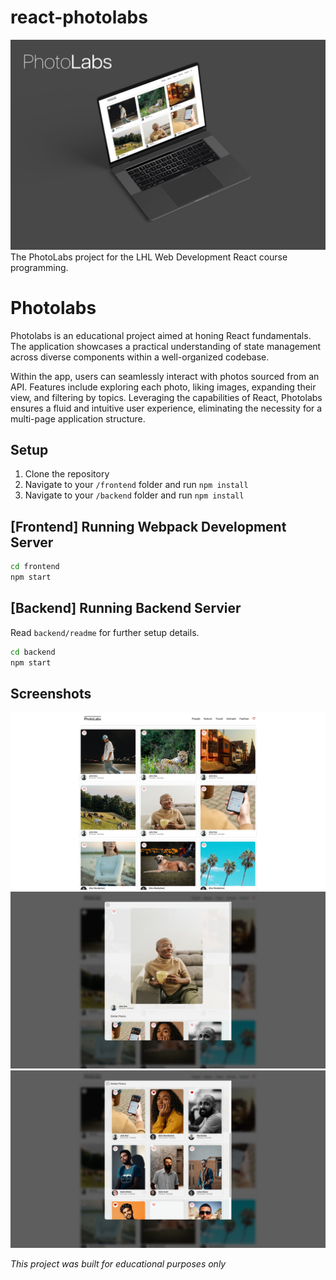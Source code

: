 # react-photolabs
![photoLabs mockup](/frontend/public/photolabs%20-%20mockup.jpg)
The PhotoLabs project for the LHL Web Development React course programming.

# Photolabs
Photolabs is an educational project aimed at honing React fundamentals. The application showcases a practical understanding of state management across diverse components within a well-organized codebase.

Within the app, users can seamlessly interact with photos sourced from an API. Features include exploring each photo, liking images, expanding their view, and filtering by topics. Leveraging the capabilities of React, Photolabs ensures a fluid and intuitive user experience, eliminating the necessity for a multi-page application structure.

## Setup
1. Clone the repository
2. Navigate to your `/frontend` folder and run `npm install`
3. Navigate to your `/backend` folder and run `npm install`

## [Frontend] Running Webpack Development Server

```sh
cd frontend
npm start
```

## [Backend] Running Backend Servier

Read `backend/readme` for further setup details.

```sh
cd backend
npm start
```

## Screenshots
![photoLabs screenshot 1](/frontend/public/photolabs%20-%201.jpg)
![photoLabs screenshot 2](/frontend/public/photolabs%20-%202.jpg)
![photoLabs screenshot 3](/frontend/public/photolabs%20-%204.jpg)


_This project was built for educational purposes only_